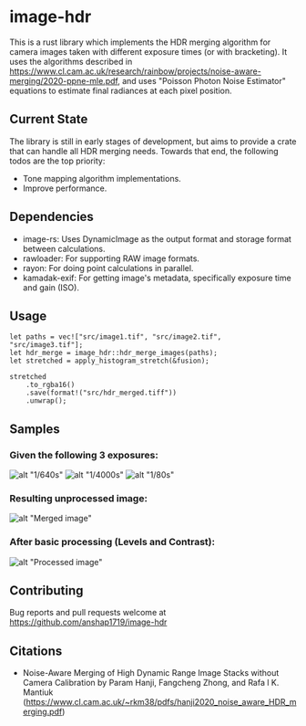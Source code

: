 # image-hdr

This is a rust library which implements the HDR merging algorithm for camera images taken with different exposure times (or with bracketing). It uses the algorithms described in https://www.cl.cam.ac.uk/research/rainbow/projects/noise-aware-merging/2020-ppne-mle.pdf, and uses "Poisson Photon Noise Estimator" equations to estimate final radiances at each pixel position.

## Current State

The library is still in early stages of development, but aims to provide a crate that can handle all HDR merging needs. Towards that end, the following todos are the top priority:

-   Tone mapping algorithm implementations.
-   Improve performance.

## Dependencies

-   image-rs: Uses DynamicImage as the output format and storage format between calculations.
-   rawloader: For supporting RAW image formats.
-   rayon: For doing point calculations in parallel.
-   kamadak-exif: For getting image's metadata, specifically exposure time and gain (ISO).

## Usage

```
let paths = vec!["src/image1.tif", "src/image2.tif", "src/image3.tif"];
let hdr_merge = image_hdr::hdr_merge_images(paths);
let stretched = apply_histogram_stretch(&fusion);

stretched
    .to_rgba16()
    .save(format!("src/hdr_merged.tiff"))
    .unwrap();
```

## Samples

### Given the following 3 exposures:

![alt "1/640s"](https://image-hdr-assets.s3.ap-south-1.amazonaws.com/DSC00001+Large.jpeg)
![alt "1/4000s"](https://image-hdr-assets.s3.ap-south-1.amazonaws.com/DSC00002+Large.jpeg)
![alt "1/80s"](https://image-hdr-assets.s3.ap-south-1.amazonaws.com/DSC00003+Large.jpeg)

### Resulting unprocessed image:

![alt "Merged image"](https://image-hdr-assets.s3.ap-south-1.amazonaws.com/hdr_merged+Large.jpeg)

### After basic processing (Levels and Contrast):

![alt "Processed image"](https://image-hdr-assets.s3.ap-south-1.amazonaws.com/Processed+Large.jpeg)

## Contributing

Bug reports and pull requests welcome at https://github.com/anshap1719/image-hdr

## Citations

-   Noise-Aware Merging of High Dynamic Range Image Stacks without Camera Calibration by Param Hanji, Fangcheng Zhong, and Rafa l K. Mantiuk (https://www.cl.cam.ac.uk/~rkm38/pdfs/hanji2020_noise_aware_HDR_merging.pdf)
